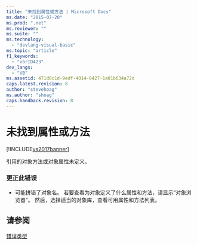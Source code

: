 ```yaml
---
title: "未找到属性或方法 | Microsoft Docs"
ms.date: "2015-07-20"
ms.prod: ".net"
ms.reviewer: ""
ms.suite: ""
ms.technology: 
  - "devlang-visual-basic"
ms.topic: "article"
f1_keywords: 
  - "vbrID423"
dev_langs: 
  - "VB"
ms.assetid: 471d8c1d-9edf-4014-8427-1a01b634a72d
caps.latest.revision: 8
author: "stevehoag"
ms.author: "shoag"
caps.handback.revision: 8
---
```

# 未找到属性或方法
[!INCLUDE[vs2017banner](../../../visual-basic/includes/vs2017banner.md)]

引用的对象方法或对象属性未定义。  
  
### 更正此错误  
  
-   可能拼错了对象名。  若要查看为对象定义了什么属性和方法，请显示“对象浏览器”。  然后，选择适当的对象库，查看可用属性和方法列表。  
  
## 请参阅  
 [错误类型](../../../visual-basic/programming-guide/language-features/error-types.md)